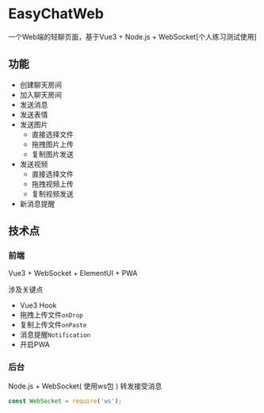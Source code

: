 # EasyChatWeb

一个Web端的轻聊页面，基于Vue3 + Node.js + WebSocket[个人练习测试使用]


## 功能

-  创建聊天房间
-  加入聊天房间
-  发送消息
-  发送表情
-  发送图片
    -   直接选择文件
    -   拖拽图片上传
    -   复制图片发送
-  发送视频
    -   直接选择文件
    -   拖拽视频上传
    -   复制视频发送
-   新消息提醒


## 技术点

### 前端
Vue3 + WebSocket + ElementUI + PWA 

涉及关键点

-   Vue3 Hook
-   拖拽上传文件`onDrop`
-   复制上传文件`onPaste`
-   消息提醒`Notification`
-   开启PWA 

### 后台

Node.js  + WebSocket( 使用ws包 ) 转发接受消息

```ts
const WebSocket = require('ws');
```



